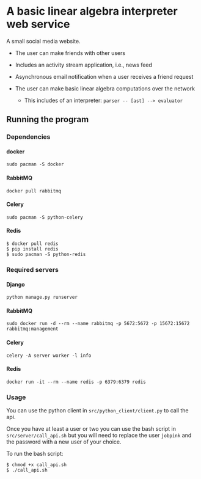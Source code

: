 # A basic linear algebra interpreter web service
A small social media website.

- The user can make friends with other users

- Includes an activity stream application, i.e., news feed

- Asynchronous email notification when a user receives a friend request

- The user can make basic linear algebra computations over the network

  - This includes of an interpreter: `parser -- [ast] --> evaluator`

## Running the program

### Dependencies
#### docker
```
sudo pacman -S docker
```

#### RabbitMQ
```
docker pull rabbitmq
```

#### Celery
```
sudo pacman -S python-celery
```
#### Redis
```
$ docker pull redis
$ pip install redis
$ sudo pacman -S python-redis
```

### Required servers

#### Django
```
python manage.py runserver
```

#### RabbitMQ
```
sudo docker run -d --rm --name rabbitmq -p 5672:5672 -p 15672:15672 rabbitmq:management
```

#### Celery
```
celery -A server worker -l info
```

#### Redis
```
docker run -it --rm --name redis -p 6379:6379 redis
```

### Usage
You can use the python client in `src/python_client/client.py` to call the api.

Once you have at least a user or two you can use the bash script in `src/server/call_api.sh` but you will need to replace the user `jobpink` and the password with a new user of your choice.

To run the bash script:

```
$ chmod +x call_api.sh
$ ./call_api.sh
```